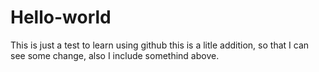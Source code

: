 # Hello-world
This is just a test to learn using github
this is a litle addition, so that I can see some change, also I include somethind above.

